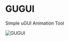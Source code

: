 # GUGUI
Simple uGUI Animation Tool

![GUGUI](https://user-images.githubusercontent.com/68797964/111869023-9ca95000-89c0-11eb-8cac-f3d4165b853b.gif)
